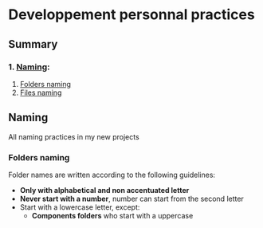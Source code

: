 # Developpement personnal practices

## Summary

### 1. [Naming](#naming):
  1. [Folders naming](#folders-naming)
  1. [Files naming](#files-naming)

## Naming
All naming practices in my new projects

### Folders naming
Folder names are written according to the following guidelines:
  - **Only with alphabetical and non accentuated letter**
  - **Never start with a number**, number can start from the second letter
  - Start with a lowercase letter, except:
    - **Components folders** who start with a uppercase 
